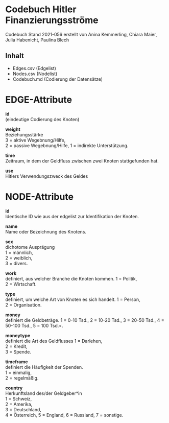 # Codebuch Hitler Finanzierungsströme #
Codebuch Stand 2021-056
erstellt von Anina Kemmerling, Chiara Maier, Julia Habenicht, Paulina Blech

## Inhalt
- Edges.csv (Edgelist)
- Nodes.csv (Nodelist)
- Codebuch.md (Codierung der Datensätze)

# EDGE-Attribute

**id**  
(eindeutige Codierung des Knoten)   

**weight**   
Beziehungsstärke   
3 = aktive Wegebnung/Hilfe,  
2 = passive Wegebnung/Hilfe, 
1 = indirekte Unterstützung.

**time**  
Zeitraum, in dem der Geldfluss zwischen zwei Knoten stattgefunden hat.

**use**  
Hitlers Verwendungszweck des Geldes

# NODE-Attribute  
  
**id**  
Identische ID wie aus der edgelist zur Identifikation der Knoten. 

**name**  
Name oder Bezeichnung des Knotens.

**sex**    
dichotome Ausprägung  
1 = männlich,  
2 = weiblich,  
3 = divers.
  
**work**    
definiert, aus welcher Branche die Knoten kommen. 
1 = Politik,  
2 = Wirtschaft.

**type**   
definiert, um welche Art von Knoten es sich handelt. 
1 = Person,   
2 = Organisation.    

**money**    
definiert die Geldbeträge. 
1 = 0-10 Tsd., 
2 = 10-20 Tsd., 
3 = 20-50 Tsd., 
4 = 50-100 Tsd., 
5 = 100 Tsd.<.
  
**moneytype**  
definiert die Art des Geldflusses 
1 = Darlehen,       
2 = Kredit,    
3 = Spende.    
  
**timeframe**    
definiert die Häufigkeit der Spenden.  
1 = einmalig,   
2 = regelmäßig.   

**country**  
Herkunftsland des/der Geldgeber*in  
1 = Schweiz,      
2 = Amerika,   
3 = Deutschland,    
4 = Österreich,
5 = England,
6 = Russland,
7 = sonstige.

##
